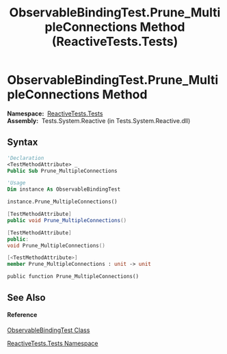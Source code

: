 ﻿---
title: ObservableBindingTest.Prune_MultipleConnections Method  (ReactiveTests.Tests)
TOCTitle: Prune_MultipleConnections Method
ms:assetid: M:ReactiveTests.Tests.ObservableBindingTest.Prune_MultipleConnections
ms:mtpsurl: https://msdn.microsoft.com/en-us/library/reactivetests.tests.observablebindingtest.prune_multipleconnections(v=VS.103)
ms:contentKeyID: 36619884
ms.date: 06/28/2011
mtps_version: v=VS.103
f1_keywords:
- ReactiveTests.Tests.ObservableBindingTest.Prune_MultipleConnections
dev_langs:
- CSharp
- JScript
- VB
- FSharp
- c++
---

# ObservableBindingTest.Prune\_MultipleConnections Method

**Namespace:**  [ReactiveTests.Tests](hh289046\(v=vs.103\).md)  
**Assembly:**  Tests.System.Reactive (in Tests.System.Reactive.dll)

## Syntax

``` vb
'Declaration
<TestMethodAttribute> _
Public Sub Prune_MultipleConnections
```

``` vb
'Usage
Dim instance As ObservableBindingTest

instance.Prune_MultipleConnections()
```

``` csharp
[TestMethodAttribute]
public void Prune_MultipleConnections()
```

``` c++
[TestMethodAttribute]
public:
void Prune_MultipleConnections()
```

``` fsharp
[<TestMethodAttribute>]
member Prune_MultipleConnections : unit -> unit 
```

``` jscript
public function Prune_MultipleConnections()
```

## See Also

#### Reference

[ObservableBindingTest Class](hh303616\(v=vs.103\).md)

[ReactiveTests.Tests Namespace](hh289046\(v=vs.103\).md)

